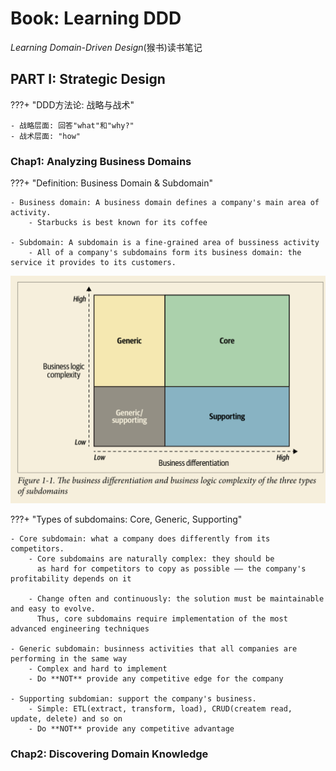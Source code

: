 # Book: Learning DDD

*Learning Domain-Driven Design*(猴书)读书笔记


## PART I: Strategic Design

???+ "DDD方法论: 战略与战术"

    - 战略层面: 回答"what"和"why?"
    - 战术层面: "how"


### Chap1: Analyzing Business Domains

???+ "Definition: Business Domain & Subdomain"

    - Business domain: A business domain defines a company's main area of activity.
        - Starbucks is best known for its coffee

    - Subdomain: A subdomain is a fine-grained area of bussiness activity
        - All of a company's subdomains form its business domain: the service it provides to its customers.


![](image/subdomains.jpg)

???+ "Types of subdomains: Core, Generic, Supporting"

    - Core subdomain: what a company does differently from its competitors.
        - Core subdomains are naturally complex: they should be
          as hard for competitors to copy as possible —— the company's profitability depends on it

        - Change often and continuously: the solution must be maintainable and easy to evolve.
          Thus, core subdomains require implementation of the most advanced engineering techniques

    - Generic subdomain: businness activities that all companies are performing in the same way
        - Complex and hard to implement
        - Do **NOT** provide any competitive edge for the company

    - Supporting subdomian: support the company's business.
        - Simple: ETL(extract, transform, load), CRUD(createm read, update, delete) and so on
        - Do **NOT** provide any competitive advantage


### Chap2: Discovering Domain Knowledge
